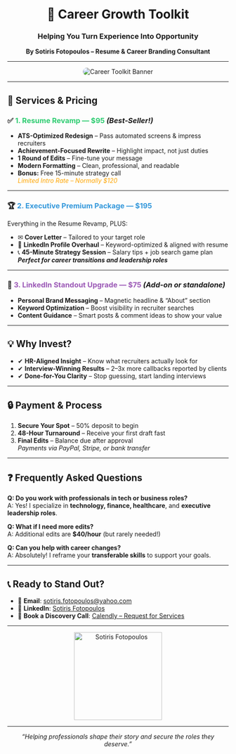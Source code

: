 <h1 align="center">💼 Career Growth Toolkit</h1>
<h3 align="center">Helping You Turn Experience Into Opportunity</h3>
<p align="center"><b>By Sotiris Fotopoulos – Resume & Career Branding Consultant</b></p>

---

<div align="center">
  
  <img src="https://via.placeholder.com/800x200.png?text=Insert+Photo+or+Banner+Here" alt="Career Toolkit Banner" style="border-radius: 10px;" />
  
</div>

---

## 🚀 Services & Pricing

### ✅ <span style="color:#2ecc71;">1. Resume Revamp — $95</span> _(Best-Seller!)_
- **ATS-Optimized Redesign** – Pass automated screens & impress recruiters  
- **Achievement-Focused Rewrite** – Highlight impact, not just duties  
- **1 Round of Edits** – Fine-tune your message  
- **Modern Formatting** – Clean, professional, and readable  
- **Bonus:** Free 15-minute strategy call  
<span style="color:orange">_Limited Intro Rate – Normally $120_</span>

---

### 🏆 <span style="color:#3498db;">2. Executive Premium Package — $195</span>
Everything in the Resume Revamp, PLUS:
- ✉ **Cover Letter** – Tailored to your target role  
- 🔗 **LinkedIn Profile Overhaul** – Keyword-optimized & aligned with resume  
- 📞 **45-Minute Strategy Session** – Salary tips + job search game plan  
_**Perfect for career transitions and leadership roles**_

---

### 🔗 <span style="color:#9b59b6;">3. LinkedIn Standout Upgrade — $75</span> _(Add-on or standalone)_
- **Personal Brand Messaging** – Magnetic headline & “About” section  
- **Keyword Optimization** – Boost visibility in recruiter searches  
- **Content Guidance** – Smart posts & comment ideas to show your value  

---

## 💡 Why Invest?

- ✔ **HR-Aligned Insight** – Know what recruiters actually look for  
- ✔ **Interview-Winning Results** – 2–3x more callbacks reported by clients  
- ✔ **Done-for-You Clarity** – Stop guessing, start landing interviews  

---

## 🔒 Payment & Process
1. **Secure Your Spot** – 50% deposit to begin  
2. **48-Hour Turnaround** – Receive your first draft fast  
3. **Final Edits** – Balance due after approval  
_Payments via PayPal, Stripe, or bank transfer_

---

## ❓ Frequently Asked Questions

**Q: Do you work with professionals in tech or business roles?**  
A: Yes! I specialize in **technology, finance, healthcare**, and **executive leadership roles**.

**Q: What if I need more edits?**  
A: Additional edits are **$40/hour** (but rarely needed!)

**Q: Can you help with career changes?**  
A: Absolutely! I reframe your **transferable skills** to support your goals.

---

## 📞 Ready to Stand Out?

- 📧 **Email**: [sotiris.fotopoulos@yahoo.com](mailto:sotiris.fotopoulos@yahoo.com)  
- 🔗 **LinkedIn**: [Sotiris Fotopoulos](https://www.linkedin.com/in/sotiris-fotopoulos)  
- 📅 **Book a Discovery Call**: [Calendly – Request for Services](https://calendly.com/sotirios-fotopoulos-xkkm/request-for-services)

---

<div align="center">
  <img src="https://via.placeholder.com/300x300.png?text=Insert+Photo+Here" alt="Sotiris Fotopoulos" width="200" />
</div>

---

<p align="center"><i>“Helping professionals shape their story and secure the roles they deserve.”</i></p>